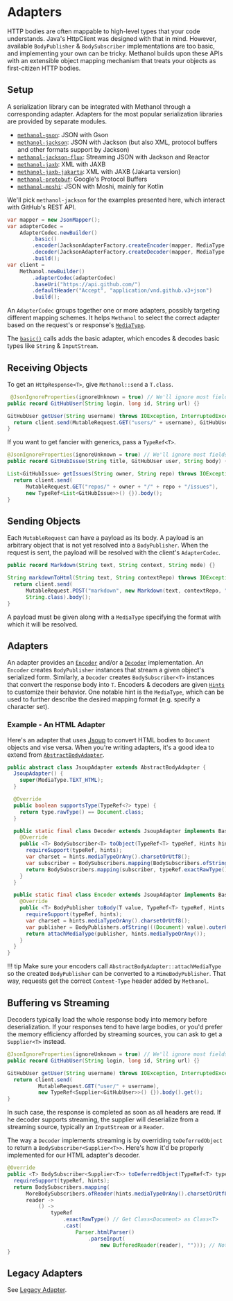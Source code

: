 # Adapters

HTTP bodies are often mappable to high-level types that your code understands. Java's HttpClient was designed
with that in mind. However, available `BodyPublisher` & `BodySubscriber` implementations are too basic, and
implementing your own can be tricky. Methanol builds upon these APIs with an extensible object mapping mechanism
that treats your objects as first-citizen HTTP bodies.

## Setup

A serialization library can be integrated with Methanol through a corresponding adapter.
Adapters for the most popular serialization libraries are provided by separate modules.

* [`methanol-gson`](adapters/gson.md): JSON with Gson
* [`methanol-jackson`](adapters/jackson.md): JSON with Jackson (but also XML, protocol buffers and other formats support by Jackson)
* [`methanol-jackson-flux`](adapters/jackson_flux.md): Streaming JSON with Jackson and Reactor
* [`methanol-jaxb`](adapters/jaxb.md): XML with JAXB
* [`methanol-jaxb-jakarta`](adapters/jaxb.md): XML with JAXB (Jakarta version)
* [`methanol-protobuf`](adapters/protobuf.md): Google's Protocol Buffers
* [`methanol-moshi`](adapters/moshi.md): JSON with Moshi, mainly for Kotlin

We'll pick `methanol-jackson` for the examples presented here, which interact with GitHub's REST API.

```java
var mapper = new JsonMapper();
var adapterCodec =
    AdapterCodec.newBuilder()
        .basic()
        .encoder(JacksonAdapterFactory.createEncoder(mapper, MediaType.APPLICATION_JSON))
        .decoder(JacksonAdapterFactory.createDecoder(mapper, MediaType.APPLICATION_JSON))
        .build();
var client =
    Methanol.newBuilder()
        .adapterCodec(adapterCodec)
        .baseUri("https://api.github.com/")
        .defaultHeader("Accept", "application/vnd.github.v3+json")
        .build();
```

An `AdapterCodec` groups together one or more adapters, possibly targeting different mapping schemes. It helps `Methanol`
to select the correct adapter based on the request's or response's [`MediaType`](https://mizosoft.github.io/methanol/api/latest/methanol/com/github/mizosoft/methanol/MediaType.html).

The [`basic()`][adaptercodec_basic_javadoc] calls adds the basic adapter, which encodes & decodes basic types like `String` & `InputStream`.

## Receiving Objects

To get an `HttpResponse<T>`, give `Methanol::send` a `T.class`.

```java
 @JsonIgnoreProperties(ignoreUnknown = true) // We'll ignore most fields for brevity.
public record GitHubUser(String login, long id, String url) {}

GitHubUser getUser(String username) throws IOException, InterruptedException {
  return client.send(MutableRequest.GET("users/" + username), GitHubUser.class).body();
}
```

If you want to get fancier with generics, pass a `TypeRef<T>`.

```java
@JsonIgnoreProperties(ignoreUnknown = true) // We'll ignore most fields for brevity.
public record GitHubIssue(String title, GitHubUser user, String body) {}

List<GitHubIssue> getIssues(String owner, String repo) throws IOException, InterruptedException {
  return client.send(
      MutableRequest.GET("repos/" + owner + "/" + repo + "/issues"),
      new TypeRef<List<GitHubIssue>>() {}).body();
}
```

## Sending Objects

Each `MutableRequest` can have a payload as its body. A payload is an arbitrary object that is not yet resolved into a `BodyPublisher`.
When the request is sent, the payload will be resolved with the client's `AdapterCodec`.

```java
public record Markdown(String text, String context, String mode) {}

String markdownToHtml(String text, String contextRepo) throws IOException, InterruptedException {
  return client.send(
      MutableRequest.POST("markdown", new Markdown(text, contextRepo, "gfm"), MediaType.APPLICATION_JSON),
      String.class).body();
}
```

A payload must be given along with a `MediaType` specifying the format with which it will be resolved.

## Adapters

An adapter provides an [`Encoder`][encoder_javadoc] and/or a [`Decoder`][decoder_javadoc] implementation.
An `Encoder` creates `BodyPublisher` instances that stream a given object's serialized form.
Similarly, a `Decoder` creates `BodySubscriber<T>` instances that convert the response body into `T`.
Encoders & decoders are given [`Hints`][hints_javadoc] to customize their behavior.
One notable hint is the `MediaType`, which can be used to further describe the desired mapping format (e.g. specify a character set).

### Example - An HTML Adapter

Here's an adapter that uses [Jsoup][jsoup] to convert HTML bodies to `Document` objects and vise versa.
When you're writing adapters, it's a good idea to extend from [`AbstractBodyAdapter`][abstractbodyadapter_javadoc].

```java
public abstract class JsoupAdapter extends AbstractBodyAdapter {
  JsoupAdapter() {
    super(MediaType.TEXT_HTML);
  }

  @Override
  public boolean supportsType(TypeRef<?> type) {
    return type.rawType() == Document.class;
  }

  public static final class Decoder extends JsoupAdapter implements BaseDecoder {
    @Override
    public <T> BodySubscriber<T> toObject(TypeRef<T> typeRef, Hints hints) {
      requireSupport(typeRef, hints);
      var charset = hints.mediaTypeOrAny().charsetOrUtf8();
      var subscriber = BodySubscribers.mapping(BodySubscribers.ofString(charset), Jsoup::parse);
      return BodySubscribers.mapping(subscriber, typeRef.exactRawType()::cast); // Safely cast Document to T.
    }
  }

  public static final class Encoder extends JsoupAdapter implements BaseEncoder {
    @Override
    public <T> BodyPublisher toBody(T value, TypeRef<T> typeRef, Hints hints) {
      requireSupport(typeRef, hints);
      var charset = hints.mediaTypeOrAny().charsetOrUtf8();
      var publisher = BodyPublishers.ofString(((Document) value).outerHtml(), charset);
      return attachMediaType(publisher, hints.mediaTypeOrAny());
    }
  }
}
```

!!! tip
Make sure your encoders call `AbstractBodyAdapter::attachMediaType` so the created `BodyPublisher` can be converted to a `MimeBodyPublisher`.
That way, requests get the correct `Content-Type` header added by `Methanol`.

## Buffering vs Streaming

Decoders typically load the whole response body into memory before deserialization. If your responses tend to have large bodies,
or you'd prefer the memory efficiency afforded by streaming sources, you can ask to get a `Supplier<T>` instead.

```java
@JsonIgnoreProperties(ignoreUnknown = true) // We'll ignore most fields for brevity.
public record GitHubUser(String login, long id, String url) {}

GitHubUser getUser(String username) throws IOException, InterruptedException {
  return client.send(
          MutableRequest.GET("user/" + username), 
          new TypeRef<Supplier<GitHubUser>>() {}).body().get();
}
```

In such case, the response is completed as soon as all headers are read. If he decoder supports
streaming, the supplier will deserialize from a streaming source, typically an `InputStream` or a `Reader`.

The way a `Decoder` implements streaming is by overriding `toDeferredObject` to return a `BodySubscriber<Supplier<T>>`.
Here's how it'd be properly implemented for our HTML adapter's decoder.

```java
@Override
public <T> BodySubscriber<Supplier<T>> toDeferredObject(TypeRef<T> typeRef, Hints hints) {
  requireSupport(typeRef, hints);
  return BodySubscribers.mapping(
      MoreBodySubscribers.ofReader(hints.mediaTypeOrAny().charsetOrUtf8()),
      reader ->
          () ->
              typeRef
                  .exactRawType() // Get Class<Document> as Class<T>
                  .cast(
                      Parser.htmlParser()
                          .parseInput(
                              new BufferedReader(reader), ""))); // Note the deferred parsing
}
```

## Legacy Adapters

See [Legacy Adapter](legacy_adapters.md).

[methanol_jackson]: https://github.com/mizosoft/methanol/tree/master/methanol-jackson

[jsoup]: https://jsoup.org/

[encoder_javadoc]: ../api/latest/methanol/com/github/mizosoft/methanol/BodyAdapter.Encoder.html

[decoder_javadoc]: ../api/latest/methanol/com/github/mizosoft/methanol/BodyAdapter.Decoder.html

[bodyadapter_javadoc]: ../api/latest/methanol/com/github/mizosoft/methanol/BodyAdapter.html

[hints_javadoc]: https://mizosoft.github.io/methanol/api/latest/methanol/com/github/mizosoft/methanol/BodyAdapter.Hints.html

[mediatype_javadoc]: https://mizosoft.github.io/methanol/api/latest/methanol/com/github/mizosoft/methanol/MediaType.html

[abstractbodyadapter_javadoc]: https://mizosoft.github.io/methanol/api/latest/methanol/com/github/mizosoft/methanol/adapter/AbstractBodyAdapter.html

[adaptercodec_basic_javadoc]: https://mizosoft.github.io/methanol/api/latest/methanol/com/github/mizosoft/methanol/AdapterCodec.Builder.html#basic()
